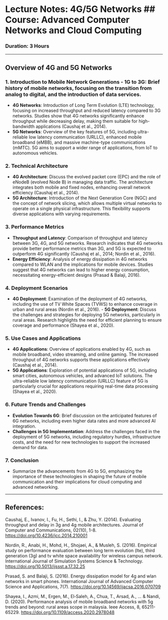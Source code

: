 # Lecture Notes: 4G/5G Networks  ## Course: Advanced Computer Networks and Cloud Computing  
### Duration: 3 Hours  
---  
## Overview of 4G and 5G Networks  
### 1. Introduction to Mobile Network Generations - **1G to 3G**: Brief history of mobile networks, focusing on the transition from analog to digital, and the introduction of data services. 
- **4G Networks**: Introduction of Long Term Evolution (LTE) technology, focusing on increased throughput and reduced latency compared to 3G networks. Studies show that 4G networks significantly enhance throughput while decreasing delay, making them suitable for high-bandwidth applications (Caushaj et al., 2014).
- **5G Networks**: Overview of the key features of 5G, including ultra-reliable low latency communication (URLLC), enhanced mobile broadband (eMBB), and massive machine-type communications (mMTC). 5G aims to support a wider range of applications, from IoT to autonomous vehicles.  
### 2. Technical Architecture 
- **4G Architecture**: Discuss the evolved packet core (EPC) and the role of eNodeB (evolved Node B) in managing data traffic. The architecture integrates both mobile and fixed nodes, enhancing overall network efficiency (Caushaj et al., 2014).
- **5G Architecture**: Introduction of the Next Generation Core (NGC) and the concept of network slicing, which allows multiple virtual networks to operate on a single physical infrastructure. This flexibility supports diverse applications with varying requirements.
### 3. Performance Metrics
- **Throughput and Latency**: Comparison of throughput and latency between 3G, 4G, and 5G networks. Research indicates that 4G networks provide better performance metrics than 3G, and 5G is expected to outperform 4G significantly (Caushaj et al., 2014; Nordin et al., 2016).
- **Energy Efficiency**: Analysis of energy dissipation in 4G networks compared to WLAN and the implications for mobile devices. Studies suggest that 4G networks can lead to higher energy consumption, necessitating energy-efficient designs (Prasad & Balaji, 2016).
### 4. Deployment Scenarios
- **4G Deployment**: Examination of the deployment of 4G networks, including the use of TV White Spaces (TVWS) to enhance coverage in urban and rural areas (Nordin et al., 2016). - **5G Deployment**: Discuss the challenges and strategies for deploying 5G networks, particularly in rural areas. Research highlights the need for efficient planning to ensure coverage and performance (Shayea et al., 2020).
### 5. Use Cases and Applications
- **4G Applications**: Overview of applications enabled by 4G, such as mobile broadband, video streaming, and online gaming. The increased throughput of 4G networks supports these applications effectively (Caushaj et al., 2014).
- **5G Applications**: Exploration of potential applications of 5G, including smart cities, autonomous vehicles, and advanced IoT solutions. The ultra-reliable low latency communication (URLLC) feature of 5G is particularly crucial for applications requiring real-time data processing (Shayea et al., 2020).
### 6. Future Trends and Challenges 
- **Evolution Towards 6G**: Brief discussion on the anticipated features of 6G networks, including even higher data rates and more advanced AI integration.
- **Challenges in 5G Implementation**: Address the challenges faced in the deployment of 5G networks, including regulatory hurdles, infrastructure costs, and the need for new technologies to support the increased demand for data.
### 7. Conclusion 
- Summarize the advancements from 4G to 5G, emphasizing the importance of these technologies in shaping the future of mobile communication and their implications for cloud computing and advanced networking.
---
  ## References:

Caushaj, E., Ivanov, I., Fu, H., Sethi, I., & Zhu, Y. (2014). Evaluating throughput and delay in 3g and 4g mobile architectures. Journal of Computer and Communications, 02(10), 1-8. https://doi.org/10.4236/jcc.2014.210001

Nordin, R., Anabi, H., Mohd, H., Shojaei, A., & Musleh, S. (2016). Empirical study on performance evaluation between long term evolution (lte), third generation (3g) and tv white space availability for wireless campus network. International Journal of Simulation Systems Science & Technology. https://doi.org/10.5013/ijssst.a.17.32.25

Prasad, S. and Balaji, S. (2016). Energy dissipation model for 4g and wlan networks in smart phones. International Journal of Advanced Computer Science and Applications, 7(7). https://doi.org/10.14569/ijacsa.2016.070709

Shayea, I., Azmi, M., Ergen, M., El‐Saleh, A., Chua, T., Arsad, A., … & Nandi, D. (2020). Performance analysis of mobile broadband networks with 5g trends and beyond: rural areas scope in malaysia. Ieee Access, 8, 65211-65229. https://doi.org/10.1109/access.2020.2978048
